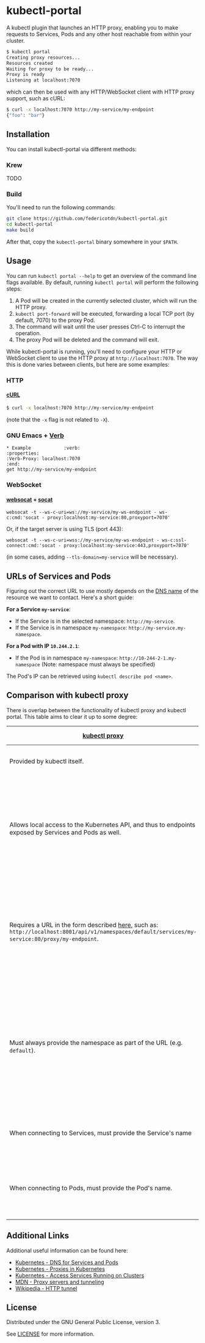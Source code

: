 # kubectl-portal
A kubectl plugin that launches an HTTP proxy, enabling you to make requests to Services, Pods and any other host reachable from within your cluster.

```bash
$ kubectl portal
Creating proxy resources...
Resources created
Waiting for proxy to be ready...
Proxy is ready
Listening at localhost:7070
```

which can then be used with any HTTP/WebSocket client with HTTP proxy support, such as cURL:
```bash
$ curl -x localhost:7070 http://my-service/my-endpoint
{"foo": "bar"}
```

## Installation

You can install kubectl-portal via different methods:

### Krew

TODO

### Build

You'll need to run the following commands:
```bash
git clone https://github.com/federicotdn/kubectl-portal.git
cd kubectl-portal
make build
```
After that, copy the `kubectl-portal` binary somewhere in your `$PATH`.

## Usage

You can run `kubectl portal --help` to get an overview of the command line flags available. By default, running `kubectl portal` will perform the following steps:

1. A Pod will be created in the currently selected cluster, which will run the HTTP proxy.
2. `kubectl port-forward` will be executed, forwarding a local TCP port (by default, 7070) to the proxy Pod.
3. The command will wait until the user presses Ctrl-C to interrupt the operation.
4. The proxy Pod will be deleted and the command will exit.

While kubectl-portal is running, you'll need to configure your HTTP or WebSocket client to use the HTTP proxy at `http://localhost:7070`. The way this is done varies between clients, but here are some examples:

### HTTP
#### [cURL](https://curl.se/)

```bash
$ curl -x localhost:7070 http://my-service/my-endpoint
```

(note that the `-x` flag is not related to `-X`).

### GNU Emacs + [Verb](https://github.com/federicotdn/verb)
```
* Example            :verb:
:properties:
:Verb-Proxy: localhost:7070
:end:
get http://my-service/my-endpoint
```

### WebSocket
#### [websocat](https://github.com/vi/websocat) + [socat](http://www.dest-unreach.org/socat/)

```
websocat -t --ws-c-uri=ws://my-service/my-ws-endpoint - ws-c:cmd:'socat - proxy:localhost:my-service:80,proxyport=7070'
```

Or, if the target server is using TLS (port 443):
```
websocat -t --ws-c-uri=wss://my-service/my-ws-endpoint - ws-c:ssl-connect:cmd:'socat - proxy:localhost:my-service:443,proxyport=7070'
```

(in some cases, adding `--tls-domain=my-service` will be necessary).

## URLs of Services and Pods

Figuring out the correct URL to use mostly depends on the [DNS name](https://kubernetes.io/docs/concepts/services-networking/dns-pod-service/) of the resource we want to contact. Here's a short guide:

**For a Service `my-service`**:
- If the Service is in the selected namespace: `http://my-service`.
- If the Service is in namespace `my-namespace`: `http://my-service.my-namespace`.

**For a Pod with IP `10.244.2.1`**:
- If the Pod is in namespace `my-namespace`: `http://10-244-2-1.my-namespace` (Note: namespace must always be specified)

The Pod's IP can be retrieved using `kubectl describe pod <name>`.

## Comparison with kubectl proxy

There is overlap between the functionality of kubectl proxy and kubectl portal. This table aims to clear it up to some degree:

| [kubectl proxy](https://kubernetes.io/docs/reference/kubectl/generated/kubectl_proxy/) | kubectl portal *(this project)* |
| --- | --- |
| Provided by kubectl itself. | Installed using Krew or by building from source. |
| Allows local access to the Kubernetes API, and thus to endpoints exposed by Services and Pods as well. | Allows local access to endpoints exposed by Services and Pods, plus any host reachable from within the cluster (e.g. a private database, dashboard, etc). |
| Requires a URL in the form described [here](https://kubernetes.io/docs/tasks/access-application-cluster/access-cluster-services/#manually-constructing-apiserver-proxy-urls), such as:<br> `http://localhost:8001/api/v1/namespaces/default/services/my-service:80/proxy/my-endpoint`. | Requires the user to configure the HTTP client to use the local proxy, and then use a URL such as:<br> `http://my-service/my-endpoint` (using the selected namespace). |
| Must always provide the namespace as part of the URL (e.g. `default`). | When connecting to a Service, specifying the namespace is optional, if omitted the value of `--namespace` will be used, or the current context's namespace (i.e. the selected namespace). |
| When connecting to Services, must provide the Service's name | When connecting to Services, must provide the Service's name. |
| When connecting to Pods, must provide the Pod's name. | When connecting to Pods, must provide the Pod's DNS name (e.g. `10-244-2-1.default.pod`). |

## Additional Links

Additional useful information can be found here:

- [Kubernetes - DNS for Services and Pods](https://kubernetes.io/docs/concepts/services-networking/dns-pod-service/)
- [Kubernetes - Proxies in Kubernetes](https://kubernetes.io/docs/concepts/cluster-administration/proxies/)
- [Kubernetes - Access Services Running on Clusters](https://kubernetes.io/docs/tasks/access-application-cluster/access-cluster-services/)
- [MDN - Proxy servers and tunneling](https://developer.mozilla.org/en-US/docs/Web/HTTP/Proxy_servers_and_tunneling)
- [Wikipedia - HTTP tunnel](https://en.wikipedia.org/wiki/HTTP_tunnel)

## License

Distributed under the GNU General Public License, version 3.

See [LICENSE](LICENSE) for more information.
